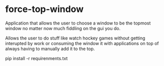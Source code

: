 # force-top-window

Application that allows the user to choose a window to be the topmost window no matter now much fiddling on the gui you do.

Allows the user to do stuff like watch hockey games without getting interupted by work or consuming the window it with applications on top of always having to manually add it to the top.

pip install -r requirenments.txt
